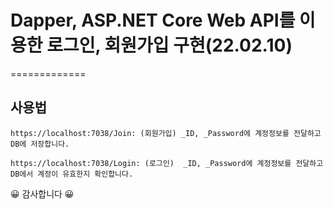 # Dapper, ASP.NET Core Web API를 이용한 로그인, 회원가입 구현(22.02.10)
=============

## 사용법
`https://localhost:7038/Join: (회원가입) _ID, _Password에 계정정보를 전달하고 DB에 저장합니다.`

`https://localhost:7038/Login: (로그인)  _ID, _Password에 계정정보를 전달하고 DB에서 계정이 유효한지 확인합니다.`
 

😀 감사합니다 😀

